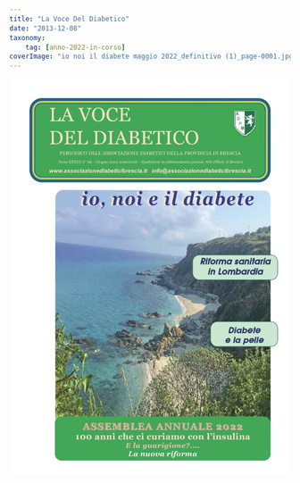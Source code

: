 ```yaml
---
title: "La Voce Del Diabetico"
date: "2013-12-08"
taxonomy: 
    tag: [anno-2022-in-corso]
coverImage: "io noi il diabete maggio 2022_definitivo (1)_page-0001.jpg"
---
```


![la voce del diabetico 2022](images/io%20noi%20il%20diabete%20maggio%202022_definitivo%20(1)_page-0001.jpg)
